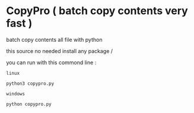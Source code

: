 
# CopyPro ( batch copy contents very fast )

batch  copy contents all file with python

this source no needed install any package / 

you can run with this commond line :

` linux `

```
python3 copypro.py
```

` windows `

```
python copypro.py
```

